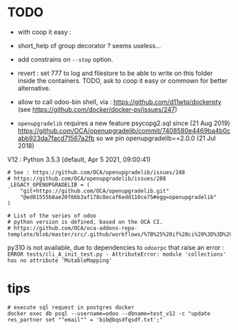 # TODO

* with coop it easy :
- short_help of group decorator ? seems useless...

* add constrains on ``--step`` option.


* revert : set 777 to log and filestore to be able to write on this folder
  inside the containers. TODO, ask to coop it easy or commown for better alternative.

* allow to call odoo-bin shell, via : https://github.com/d11wtq/dockerpty
  (see https://github.com/docker/docker-py/issues/247)


* ``openupgradelib`` requires a new feature psycopg2.sql since
  (21 Aug 2019)
  https://github.com/OCA/openupgradelib/commit/7408580e4469ba4b0cabb923da7facd71567a2fb
  so we pin openupgradelib==2.0.0 (21 Jul 2018)


V12 : Python 3.5.3 (default, Apr  5 2021, 09:00:41)

```
# See : https://github.com/OCA/openupgradelib/issues/248
# https://github.com/OCA/openupgradelib/issues/288
_LEGACY_OPENUPGRADELIB = (
    "git+https://github.com/OCA/openupgradelib.git"
    "@ed01555b8ae20f66b3af178c8ecaf6edd110ce75#egg=openupgradelib"
)

# List of the series of odoo
# python version is defined, based on the OCA CI.
# https://github.com/OCA/oca-addons-repo-template/blob/master/src/.github/workflows/%7B%25%20if%20ci%20%3D%3D%20'GitHub'%20%25%7Dtest.yml%7B%25%20endif%20%25%7D.jinja

```

py310 is not available, due to dependencies to ``odoorpc``
that raise an error :
``ERROR tests/cli_A_init_test.py - AttributeError: module 'collections' has no attribute 'MutableMapping'``


# tips
```
# execute sql request in postgres docker
docker exec db psql --username=odoo --dbname=test_v12 -c "update res_partner set ""email"" = 'bib@bqsdfqsdf.txt';"
```
